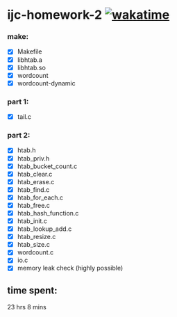 # ijc-homework-2 [![wakatime](https://wakatime.com/badge/github/mstrlc/ijc-homework-2.svg)](https://wakatime.com/badge/github/mstrlc/ijc-homework-2)

### make:
- [x] Makefile
- [x] libhtab.a
- [x] libhtab.so
- [x] wordcount
- [x] wordcount-dynamic

### part 1:
- [x] tail.c

### part 2:
- [x] htab.h
- [x] htab_priv.h
- [x] htab_bucket_count.c
- [x] htab_clear.c
- [x] htab_erase.c
- [x] htab_find.c
- [x] htab_for_each.c
- [x] htab_free.c
- [x] htab_hash_function.c
- [x] htab_init.c
- [x] htab_lookup_add.c
- [x] htab_resize.c
- [x] htab_size.c
- [x] wordcount.c
- [x] io.c
- [x] memory leak check (highly possible)

## time spent:
23 hrs 8 mins
